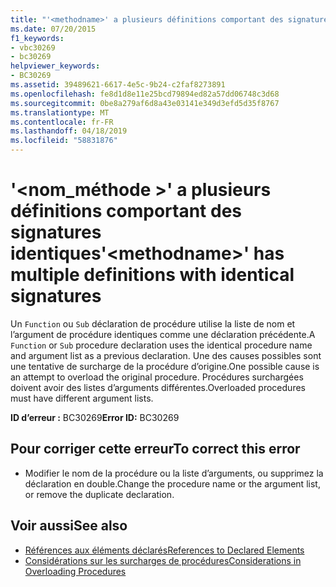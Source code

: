 ```yaml
---
title: "'<methodname>' a plusieurs définitions comportant des signatures identiques"
ms.date: 07/20/2015
f1_keywords:
- vbc30269
- bc30269
helpviewer_keywords:
- BC30269
ms.assetid: 39489621-6617-4e5c-9b24-c2faf8273891
ms.openlocfilehash: fe8d1d8e11e25bcd79894ed82a57dd06748c3d68
ms.sourcegitcommit: 0be8a279af6d8a43e03141e349d3efd5d35f8767
ms.translationtype: MT
ms.contentlocale: fr-FR
ms.lasthandoff: 04/18/2019
ms.locfileid: "58831876"
---
```

# <a name="methodname-has-multiple-definitions-with-identical-signatures"></a><span data-ttu-id="c29f4-102">'\<nom_méthode >' a plusieurs définitions comportant des signatures identiques</span><span class="sxs-lookup"><span data-stu-id="c29f4-102">'\<methodname>' has multiple definitions with identical signatures</span></span>
<span data-ttu-id="c29f4-103">Un `Function` ou `Sub` déclaration de procédure utilise la liste de nom et l’argument de procédure identiques comme une déclaration précédente.</span><span class="sxs-lookup"><span data-stu-id="c29f4-103">A `Function` or `Sub` procedure declaration uses the identical procedure name and argument list as a previous declaration.</span></span> <span data-ttu-id="c29f4-104">Une des causes possibles sont une tentative de surcharge de la procédure d’origine.</span><span class="sxs-lookup"><span data-stu-id="c29f4-104">One possible cause is an attempt to overload the original procedure.</span></span> <span data-ttu-id="c29f4-105">Procédures surchargées doivent avoir des listes d’arguments différentes.</span><span class="sxs-lookup"><span data-stu-id="c29f4-105">Overloaded procedures must have different argument lists.</span></span>  
  
 <span data-ttu-id="c29f4-106">**ID d’erreur :** BC30269</span><span class="sxs-lookup"><span data-stu-id="c29f4-106">**Error ID:** BC30269</span></span>  
  
## <a name="to-correct-this-error"></a><span data-ttu-id="c29f4-107">Pour corriger cette erreur</span><span class="sxs-lookup"><span data-stu-id="c29f4-107">To correct this error</span></span>  
  
-   <span data-ttu-id="c29f4-108">Modifier le nom de la procédure ou la liste d’arguments, ou supprimez la déclaration en double.</span><span class="sxs-lookup"><span data-stu-id="c29f4-108">Change the procedure name or the argument list, or remove the duplicate declaration.</span></span>  
  
## <a name="see-also"></a><span data-ttu-id="c29f4-109">Voir aussi</span><span class="sxs-lookup"><span data-stu-id="c29f4-109">See also</span></span>

- [<span data-ttu-id="c29f4-110">Références aux éléments déclarés</span><span class="sxs-lookup"><span data-stu-id="c29f4-110">References to Declared Elements</span></span>](../../../visual-basic/programming-guide/language-features/declared-elements/references-to-declared-elements.md)
- [<span data-ttu-id="c29f4-111">Considérations sur les surcharges de procédures</span><span class="sxs-lookup"><span data-stu-id="c29f4-111">Considerations in Overloading Procedures</span></span>](../../../visual-basic/programming-guide/language-features/procedures/considerations-in-overloading-procedures.md)
